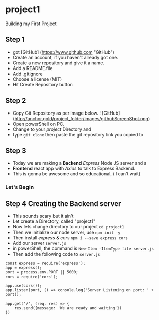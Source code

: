 # project1
Building my First Project

## Step 1
- got [GitHub] (https://www.github.com "GitHub")
- Create an account, if you haven't already got one.
- Create a new repository and give it a name.
- Add a README.file
- Add .gitignore
- Choose a license (MIT)
- Hit Create Repository button

## Step 2
- Copy Git Repository as per image below.
! [GitHub] (http://anchor.gold/project_folder/images/githubScreenShot.png)
- Open powerShell on PC.
- Change to your _project_ Directory and
- type `git clone` then paste the git repository link you copied to

## Step 3
- Today we are making a **Backend** _Express_ Node JS server and a
- **Frontend** react app with _Axios_ to talk to Express Backend.
- This is gonna be awesome and so educational, ( I can't wait)
### Let's Begin

## Step 4 Creating the Backend server
- This sounds scary but it ain't
- Let create a Directory, called "project1" 
- Now lets change directory to our project `cd project1`
- Then we initialize our node server, use `npm init -y`
- Then install _express_ & _cors_ `npm i --save express cors`
- Add our server `server.js` 
- in powerShell, the command is `New-Item -ItemType file server.js`
- Then add the following code to `server.js`

```
const express = require('express');
app = express();
port = process.env.PORT || 5000;
cors = require('cors');

app.use(cors());
app.listen(port, () => console.log('Server Listening on port: ' + port));

app.get('/', (req, res) => {
    res.send({message: 'We are ready and waiting'})
}) 

```



